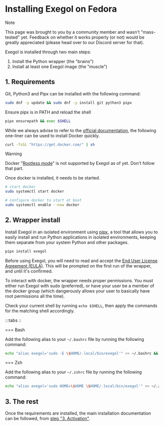 # Installing Exegol on Fedora

> [!NOTE]
> This page was brought to you by a community member and wasn't "mass-tested" yet. Feedback on whether it works properly (or not) would be greatly appreciated (please head over to our Discord server for that).

Exegol is installed through two main steps:

1. Install the Python wrapper (the "brains")
2. Install at least one Exegol image (the "muscle")

## 1. Requirements

Git, Python3 and Pipx can be installed with the following command:

```bash
sudo dnf -y update && sudo dnf -y install git python3 pipx
```

Ensure pipx is in PATH and reload the shell

```bash
pipx ensurepath && exec $SHELL
```

While we always advise to refer to the [official documentation](https://docs.docker.com/engine/install/), the following one-liner can be used to install Docker quickly.

```bash
curl -fsSL "https://get.docker.com/" | sh
```

> [!WARNING]
> Docker "[Rootless mode](https://docs.docker.com/engine/security/rootless/)" is not supported by Exegol as of yet. Don't follow that part.

Once docker is installed, it needs to be started.

```bash
# start docker
sudo systemctl start docker

# configure docker to start at boot
sudo systemctl enable --now docker
```

## 2. Wrapper install

Install Exegol in an isolated environment using [pipx](https://pypa.github.io/pipx/), a tool that allows you to easily install and run Python applications in isolated environments, keeping them separate from your system Python and other packages.

```bash
pipx install exegol
```

Before using Exegol, you will need to read and accept the [End User License Agreement (EULA)](/legal/eula). This will be prompted on the first run of the wrapper, and until it's confirmed.

To interact with docker, the wrapper needs proper permissions. You must either run Exegol with sudo (preferred), or have your user be a member of the docker group (which dangerously allows your user to basically have root permissions all the time).

Check your current shell by running `echo $SHELL`, then apply the commands for the matching shell accordingly.

:::tabs ::

=== Bash

Add the following alias to your `~/.bashrc` file by running the following command:

```bash
echo "alias exegol='sudo -E \$HOME/.local/bin/exegol'" >> ~/.bashrc && source ~/.bashrc
```

=== Zsh

Add the following alias to your `~/.zshrc` file by running the following command:

```bash
echo "alias exegol='sudo HOME=\$HOME \$HOME/.local/bin/exegol'" >> ~/.zshrc && source ~/.zshrc
```

## 3. The rest

Once the requirements are installed, the main installation documentation can be followed, from [step "3. Activation"](/first-install#_3-activation).
